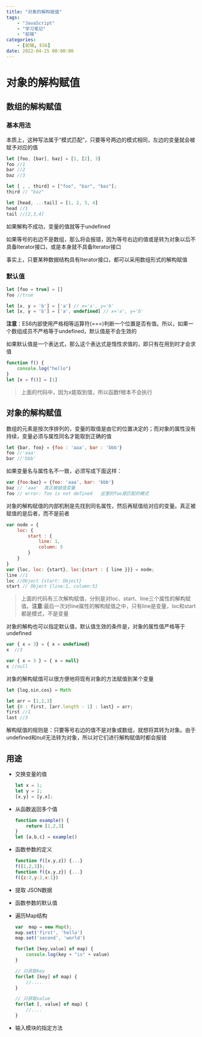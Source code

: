 ```yaml
---
title: "对象的解构赋值"
tags: 
    - "JavaScript"
    - "学习笔记"
    - "前端"
categories: 
    - [前端, ES6]
date: 2022-04-25 00:00:00
---
```

# 对象的解构赋值

## 数组的解构赋值

### 基本用法

本质上，这种写法属于“模式匹配”，只要等号两边的模式相同，左边的变量就会被赋予对应的值

```javascript
let [foo, [bar], baz] = [1, [2], 3] 
foo //1
bar //2
baz //3

let [ , , third] = ["foo", "bar", "baz"];
third // "baz"

let [head, ...tail] = [1, 2, 3, 4]
head //1
tail //[2,3,4]
```

如果解构不成功，变量的值就等于undefined

如果等号的右边不是数组，那么将会报错，因为等号右边的值或是转为对象以后不具备Iterator接口，或是本身就不具备Iterator接口

事实上，只要某种数据结构具有Iterator接口，都可以采用数组形式的解构赋值

### 默认值

```javascript
let [foo = true] = []
foo //true

let [x, y = 'b'] = ['a'] // x='a', y='b'
let [x, y = 'b'] = ['a', undefined] // x='a', y='b'
```

**注意**：ES6内部使用严格相等运算符(===)判断一个位置是否有值。所以，如果一个数组成员不严格等于undefined，默认值是不会生效的

如果默认值是一个表达式，那么这个表达式是惰性求值的，即只有在用到时才会求值

```javascript
function f() {
    console.log("hello")
}
let [x = f()] = [1]
```

> 上面的代码中，因为x能取到值，所以函数f根本不会执行



## 对象的解构赋值

数组的元素是按次序排列的，变量的取值是由它的位置决定的；而对象的属性没有持续，变量必须与属性同名才能取到正确的值

``` javascript
let {bar, foo} = {foo : 'aaa', bar : 'bbb'}
foo //'aaa'
bar //'bbb'
```

如果变量名与属性名不一致，必须写成下面这样：

``` javascript
var {foo:baz} = {foo: 'aaa', bar: 'bbb'}
baz // 'aaa'  真正被赋值变量
foo // error: foo is not defined   这里的foo是匹配的模式
```

对象的解构赋值的内部机制是先找到同名属性，然后再赋值给对应的变量。真正被赋值的是后者，而不是前者

``` javascript
var node = {
    loc: {
        start : {
            line: 1,
            column: 5
        }
    }
}
var {loc, loc: {start}, loc:{start : { line }}} = node;
line //1
loc //Object {start: Object}
start // Object {line:1, column:5}
```

> 上面的代码有三次解构赋值，分别是对loc、start、line三个属性的解构赋值。**注意**:最后一次对line属性的解构赋值之中，只有line是变量，loc和start都是模式，不是变量

对象的解构也可以指定默认值，默认值生效的条件是，对象的属性值严格等于undefined

``` javascript
var { x = 3} = { x = undefined}
x  //3

var { x = 3 } = { x = null}
x //null
```

对象的解构赋值可以很方便地将现有对象的方法赋值到某个变量

``` javascript
let {log,sin,cos} = Math

let arr = [1,2,3]
let {0 : first, [arr.length - 1] : last} = arr;
first //1
last //3
```

解构赋值的规则是：只要等号右边的值不是对象或数组，就想将其转为对象。由于undefined和null无法转为对象，所以对它们进行解构赋值时都会报错

## 用途

+ 交换变量的值

  ``` javascript
  let x = 1;
  let y = 2;
  [x,y] = [y,x];
  ```

+ 从函数返回多个值

  ``` javascript
  function example() {
      return [1,2,3]
  }
  let [a,b,c] = example()
  ```

+ 函数参数的定义

  ``` javascript
  function f([x,y,z]) {...}
  f([1,2,3]);
  function f({x,y,z}) {...}
  f({z:3,y:2,x:1})
  ```

+ 提取 JSON数据

+ 函数参数的默认值

+ 遍历Map结构

  ``` javascript
  var  map = new Map();
  map.set('first', 'hello')
  map.set('second', 'world')
  
  for(let [key,value] of map) {
      console.log(key + "is" + value)
  }
  
  // 只获取key
  for(let [key] of map) {
      //....
  }
  
  // 只获取value
  for(let [, value] of map) {
      //....
  }
  ```

+ 输入模块的指定方法
